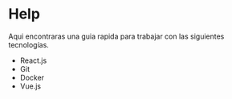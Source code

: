 # Help

Aqui encontraras una guia rapida para trabajar con las siguientes tecnologías.

* React.js
* Git
* Docker
* Vue.js
